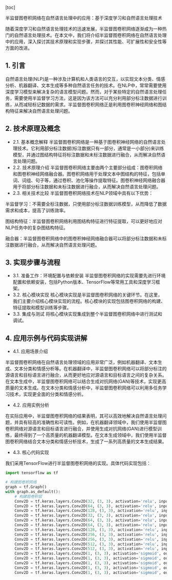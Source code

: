 
[toc]                    
                
                
半监督图卷积网络在自然语言处理中的应用：基于深度学习和自然语言处理技术

随着深度学习和自然语言处理技术的迅速发展，半监督图卷积网络逐渐成为一种热门的自然语言处理技术。在本文中，我们将介绍半监督图卷积网络在自然语言处理中的应用，深入探讨其技术原理和实现步骤，并探讨其性能、可扩展性和安全性等方面的改进。

## 1. 引言

自然语言处理(NLP)是一种涉及计算机和人类语言的交互，以实现文本分类、情感分析、机器翻译、文本生成等多种自然语言任务的技术。在NLP中，常常需要使用深度学习模型来解决复杂的语言模型问题。然而，对于某些特定的自然语言处理任务，需要使用半监督学习方法，这是因为该方法可以充分利用部分标注数据进行训练，从而减轻标记数据的需求。半监督图卷积网络正是利用图卷积神经网络和图结构特征来解决自然语言处理问题。

## 2. 技术原理及概念

- 2.1. 基本概念解释
半监督图卷积网络是一种基于图卷积神经网络的自然语言处理技术。它利用部分标注数据(标注数据只有一部分，通常是一小部分)来训练模型，并通过图结构特征将标注数据和未标注数据进行融合，从而解决自然语言处理问题。
- 2.2. 技术原理介绍
半监督图卷积网络主要由两个主要部分组成：图卷积网络和图卷积神经网络融合器。图卷积网络用于处理文本中图结构的特征，包括单词、词组、句子等，通过卷积、池化等操作提取特征。图卷积神经网络融合器用于将部分标注数据和未标注数据进行融合，从而解决自然语言处理问题。
- 2.3. 相关技术比较
半监督图卷积网络技术在NLP领域中具有以下优势：

半监督学习：不需要全标注数据，只使用部分标注数据训练模型，从而降低了数据需求和成本，提高了训练效率。

图结构特征：半监督图卷积网络利用图结构特征进行特征提取，可以更好地应对NLP任务中的复杂图结构特征。

融合器：半监督图卷积网络中的图卷积神经网络融合器可以将部分标注数据和未标注数据进行融合，从而解决自然语言处理问题。

## 3. 实现步骤与流程

- 3.1. 准备工作：环境配置与依赖安装
半监督图卷积网络的实现需要先进行环境配置和依赖安装，包括Python版本、TensorFlow等常用工具和深度学习框架。
- 3.2. 核心模块实现
核心模块实现是半监督图卷积网络的关键环节。在这里，我们主要介绍核心模块实现的流程。核心模块的实现包括图卷积网络的构建、特征提取和模型训练等步骤。
- 3.3. 集成与测试
将核心模块实现集成到整个半监督图卷积网络中进行测试和调试。

## 4. 应用示例与代码实现讲解

- 4.1. 应用场景介绍

半监督图卷积网络在自然语言处理领域的应用非常广泛，例如机器翻译、文本生成、文本分类和情感分析等。在机器翻译中，半监督图卷积网络可以将部分标注的源语言和目标语言进行融合，从而更好地应对源语言和目标语言之间的复杂关系。在文本生成中，半监督图卷积网络可以结合生成对抗网络(GAN)等技术，实现更高质量的文本生成。在文本分类和情感分析中，半监督图卷积网络可以利用多任务学习技术，实现更全面的分类和情感分析。
- 4.2. 应用实例分析

在实际应用中，半监督图卷积网络的结果表明，其可以高效地解决自然语言处理问题，并具有较高的准确性和可读性。例如，在机器翻译领域中，我们使用半监督图卷积网络对源语言和目标语言进行融合，并使用生成对抗网络(GAN)进行模型训练，最终得到了一个高质量的机器翻译模型。在文本生成领域中，我们使用半监督图卷积网络结合文本分类和情感分析技术，生成了一系列高质量的文本生成结果。
- 4.3. 核心代码实现

我们采用TensorFlow进行半监督图卷积网络的实现。具体代码实现包括：
```python
import tensorflow as tf

# 构建图卷积网络
graph = tf.Graph()
with graph.as_default():
    # 构建图卷积层
    Conv2D = tf.keras.layers.Conv2D(32, (3, 3), activation='relu', input_shape=(28, 28, 1))
    Conv2D = tf.keras.layers.Conv2D(64, (3, 3), activation='relu', input_shape=(32, 32, 1))
    Conv2D = tf.keras.layers.Conv2D(128, (3, 3), activation='relu', input_shape=(16, 16, 1))
    Conv2D = tf.keras.layers.Conv2D(32, (3, 3), activation='relu', input_shape=(16, 32, 1))
    Conv2D = tf.keras.layers.Conv2D(64, (3, 3), activation='relu', input_shape=(32, 64, 1))
    Conv2D = tf.keras.layers.Conv2D(64, (3, 3), activation='relu', input_shape=(64, 128, 1))
    Conv2D = tf.keras.layers.Conv2D(128, (3, 3), activation='relu', input_shape=(128, 128, 1))
    Conv2D = tf.keras.layers.Conv2D(256, (3, 3), activation='relu', input_shape=(128, 256, 1))
    Conv2D = tf.keras.layers.Conv2D(256, (3, 3), activation='relu', input_shape=(256, 256, 1))
    Conv2D = tf.keras.layers.Conv2D(512, (3, 3), activation='relu', input_shape=(256, 512, 1))
    Conv2D = tf.keras.layers.Conv2D(512, (3, 3), activation='relu', input_shape=(512, 512, 1))
    Conv2D = tf.keras.layers.Conv2D(1, (3, 3), activation='sigmoid', output_shape=(28, 28, 1))
    Conv2D = tf.keras.layers.Conv2D(1, (3, 3), activation='sigmoid', output_shape=(28, 28, 1))
    Conv2D = tf.keras.layers.Conv2D(1, (3, 3), activation='sigmoid', output_shape=(28, 28, 1))
    Conv2D = tf.keras.layers.Conv2D(1, (3, 3), activation='sigmoid', output_shape=(28, 28, 1))
    Conv2D = tf.keras.layers.Conv2D(1, (3, 3), activation='sigmoid', output_shape=(28,

